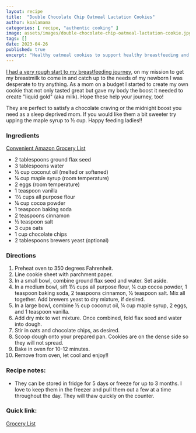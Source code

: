 ```yaml
---
layout: recipe
title:  "Double Chocolate Chip Oatmeal Lactation Cookies"
author: koalamama
categories: [ recipe, "authentic cooking" ]
image: assets/images/double-chocolate-chip-oatmeal-lactation-cookie.jpg
tags: []
date: 2023-04-26
published: true
excerpt: "Healthy oatmeal cookies to support healthy breastfeeding and curb the chocolate craving."
---
```


<a href="{{site.baseurl}}/extra-breast-pumps-and-parts">I had a very rough start to my breastfeeding journey</a>, on my mission to get my breastmilk to come in and catch up to the needs of my newborn I was desperate to try anything. As a mom on a budget I started to create my own cookie that not only tasted great but gave my body the boost it needed to create "liquid gold" (aka milk). Hope these help your journey, too!

They are perfect to satisfy a chocolate craving or the midnight boost you need as a sleep deprived mom.  If you would like them a bit sweeter try upping the maple syrup to ½ cup.  Happy feeding ladies!!


### Ingredients

<a href="https://www.amazon.com/hz/wishlist/ls/3MELVX4S77MGI?&linkCode=ll2&tag=koalaco-20&linkId=601b9c2d3c6481261e2e5fd2a90b686b&language=en_US&ref_=as_li_ss_tl">Convenient Amazon Grocery List</a>

- 2 tablespoons ground flax seed
- 3 tablespoons water
- ½ cup coconut oil (melted or softened)
- ¼ cup maple syrup (room temperature)
- 2 eggs (room temperature)
- 1 teaspoon vanilla
- 1½ cups all purpose flour
- ¼ cup cocoa powder
- 1 teaspoon baking soda
- 2 teaspoons cinnamon
- ½ teaspoon salt
- 3 cups oats
- 1 cup chocolate chips
- 2 tablespoons brewers yeast (optional)


### Directions

1. Preheat oven to 350 degrees Fahrenheit.
2. Line cookie sheet with parchment paper.
3. In a small bowl, combine ground flax seed and water. Set aside.
4. In a medium bowl, sift 1½ cups all purpose flour, ¼ cup cocoa powder, 1 teaspoon baking soda, 2 teaspoons cinnamon, ½ teaspoon salt. Mix all together. Add brewers yeast to dry mixture, if desired.
5. In a large bowl, combine ½ cup coconut oil, ¼ cup maple syrup, 2 eggs, and 1 teaspoon vanilla.
6. Add dry mix to wet mixture. Once combined, fold flax seed and water into dough.
7. Stir in oats and chocolate chips, as desired.
8. Scoop dough onto your prepared pan. Cookies are on the dense side so they will not spread.
9. Bake in oven for 10-12 minutes.
10. Remove from oven, let cool and enjoy!!


### Recipe notes:
- They can be stored in fridge for 5 days or freeze for up to 3 months. I love to keep them in the freezer and pull them out a few at a time throughout the day. They will thaw quickly on the counter.



### Quick link:

<a href="https://www.amazon.com/hz/wishlist/ls/3MELVX4S77MGI?&linkCode=ll2&tag=koalaco-20&linkId=601b9c2d3c6481261e2e5fd2a90b686b&language=en_US&ref_=as_li_ss_tl">Grocery List</a>
